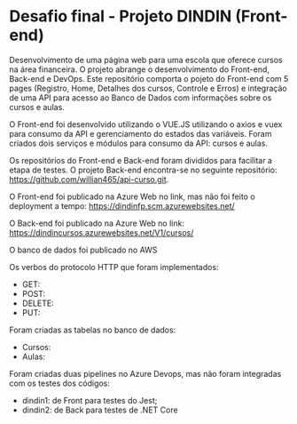 # Desafio final - Projeto DINDIN (Front-end)
Desenvolvimento de uma página web para uma escola que oferece cursos na área financeira. O projeto abrange o desenvolvimento do Front-end, Back-end e DevOps. Este repositório comporta o pojeto do Front-end com 5 pages (Registro, Home, Detalhes dos cursos, Controle e Erros) e integração de uma API para acesso ao Banco de Dados com informações sobre os cursos e aulas. 

O Front-end foi desenvolvido utilizando o VUE.JS utilizando o axios e vuex para consumo da API e gerenciamento do estados das variáveis. Foram criados dois serviços e módulos para consumo da API: cursos e aulas.

Os repositórios do Front-end e Back-end foram divididos para facilitar a etapa de testes. O projeto Back-end encontra-se no seguinte repositório: https://github.com/willian465/api-curso.git.

O Front-end foi publicado na Azure Web no link, mas não foi feito o deployment a tempo:
https://dindinfp.scm.azurewebsites.net/

O Back-end foi publicado na Azure Web no link:
https://dindincursos.azurewebsites.net/V1/cursos/

O banco de dados foi publicado no AWS

Os verbos do protocolo HTTP que foram implementados:
- GET:
- POST:
- DELETE:
- PUT:

Foram criadas as tabelas no banco de dados:
- Cursos:
- Aulas:

Foram criadas duas pipelines no Azure Devops, mas não foram integradas com os testes dos códigos:
- dindin1: de Front para testes do Jest;
- dindin2: de Back para testes de .NET Core
